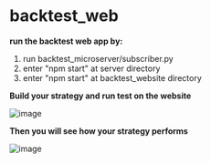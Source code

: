 # backtest_web
**run the backtest web app by:**
  1. run backtest_microserver/subscriber.py
  2. enter "npm start" at server directory
  3. enter "npm start" at backtest_website directory
  
**Build your strategy and run test on the website**

![image](https://user-images.githubusercontent.com/61893117/151545320-cc577a66-418f-49bc-9ca0-a2e583803b69.png)

**Then you will see how your strategy performs**

![image](https://user-images.githubusercontent.com/61893117/151545486-62875784-0637-466d-9697-203d8df494a4.png)

